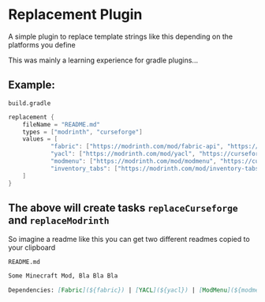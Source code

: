 # Replacement Plugin
A simple plugin to replace template strings like this depending on the platforms you define

This was mainly a learning experience for gradle plugins...

## Example:

`build.gradle`
```groovy
replacement {
    fileName = "README.md"
    types = ["modrinth", "curseforge"]
    values = [
            "fabric": ["https://modrinth.com/mod/fabric-api", "https://curseforge.com/minecraft/mc-mods/fabric-api"],
            "yacl": ["https://modrinth.com/mod/yacl", "https://curseforge.com/minecraft/mc-mods/yacl"],
            "modmenu": ["https://modrinth.com/mod/modmenu", "https://curseforge.com/minecraft/mc-mods/modmenu"],
            "inventory_tabs": ["https://modrinth.com/mod/inventory-tabs", "https://www.curseforge.com/minecraft/mc-mods/inventory-tabs-updated"]
    ]
}
```
## The above will create tasks `replaceCurseforge` and `replaceModrinth`
So imagine a readme like this you can get two different readmes copied to your clipboard

`README.md`
```markdown
Some Minecraft Mod, Bla Bla Bla

Dependencies: [Fabric](${fabric}) | [YACL](${yacl}) | [ModMenu](${modmenu}) | [Inventory Tabs](${inventory_tabs})
```

